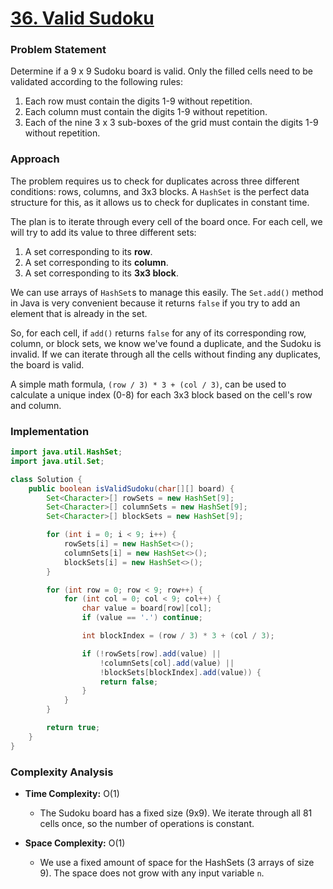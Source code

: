 # <a href="https://leetcode.com/problems/valid-sudoku/" target="_blank">36. Valid Sudoku</a>

### Problem Statement
Determine if a 9 x 9 Sudoku board is valid. Only the filled cells need to be validated according to the following rules:
1.  Each row must contain the digits 1-9 without repetition.
2.  Each column must contain the digits 1-9 without repetition.
3.  Each of the nine 3 x 3 sub-boxes of the grid must contain the digits 1-9 without repetition.

### Approach
The problem requires us to check for duplicates across three different conditions: rows, columns, and 3x3 blocks. A `HashSet` is the perfect data structure for this, as it allows us to check for duplicates in constant time.

The plan is to iterate through every cell of the board once. For each cell, we will try to add its value to three different sets:
1.  A set corresponding to its **row**.
2.  A set corresponding to its **column**.
3.  A set corresponding to its **3x3 block**.

We can use arrays of `HashSet`s to manage this easily. The `Set.add()` method in Java is very convenient because it returns `false` if you try to add an element that is already in the set.

So, for each cell, if `add()` returns `false` for any of its corresponding row, column, or block sets, we know we've found a duplicate, and the Sudoku is invalid. If we can iterate through all the cells without finding any duplicates, the board is valid.

A simple math formula, `(row / 3) * 3 + (col / 3)`, can be used to calculate a unique index (0-8) for each 3x3 block based on the cell's row and column.

### Implementation
```java
import java.util.HashSet;
import java.util.Set;

class Solution {
    public boolean isValidSudoku(char[][] board) {
        Set<Character>[] rowSets = new HashSet[9];
        Set<Character>[] columnSets = new HashSet[9];
        Set<Character>[] blockSets = new HashSet[9];

        for (int i = 0; i < 9; i++) {
            rowSets[i] = new HashSet<>();
            columnSets[i] = new HashSet<>();
            blockSets[i] = new HashSet<>();
        }

        for (int row = 0; row < 9; row++) {
            for (int col = 0; col < 9; col++) {
                char value = board[row][col];
                if (value == '.') continue;

                int blockIndex = (row / 3) * 3 + (col / 3);

                if (!rowSets[row].add(value) || 
                    !columnSets[col].add(value) || 
                    !blockSets[blockIndex].add(value)) {
                    return false;
                }
            }
        }

        return true;
    }
}
``` 

### Complexity Analysis
- **Time Complexity:** O(1)
  - The Sudoku board has a fixed size (9x9). We iterate through all 81 cells once, so the number of operations is constant.

- **Space Complexity:** O(1)
  - We use a fixed amount of space for the HashSets (3 arrays of size 9). The space does not grow with any input variable `n`.
